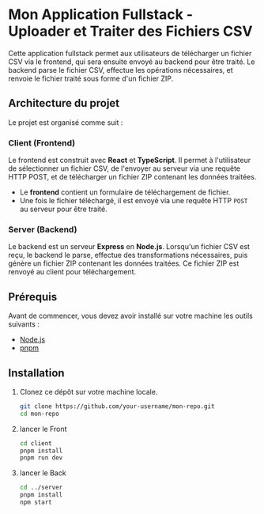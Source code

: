# Mon Application Fullstack - Uploader et Traiter des Fichiers CSV

Cette application fullstack permet aux utilisateurs de télécharger un fichier CSV via le frontend, qui sera ensuite envoyé au backend pour être traité.
Le backend parse le fichier CSV, effectue les opérations nécessaires, et renvoie le fichier traité sous forme d'un fichier ZIP.

## Architecture du projet

Le projet est organisé comme suit :

### Client (Frontend)

Le frontend est construit avec **React** et **TypeScript**. Il permet à l'utilisateur de sélectionner un fichier CSV, de l'envoyer au serveur via une requête HTTP POST, et de télécharger un fichier ZIP contenant les données traitées.

- Le **frontend** contient un formulaire de téléchargement de fichier.
- Une fois le fichier téléchargé, il est envoyé via une requête HTTP `POST` au serveur pour être traité.

### Server (Backend)

Le backend est un serveur **Express** en **Node.js**. Lorsqu'un fichier CSV est reçu, le backend le parse, effectue des transformations nécessaires, puis génère un fichier ZIP contenant les données traitées. Ce fichier ZIP est renvoyé au client pour téléchargement.

## Prérequis

Avant de commencer, vous devez avoir installé sur votre machine les outils suivants :

- [Node.js](https://nodejs.org/)
- [pnpm](https://pnpm.io/fr/)

## Installation

1. Clonez ce dépôt sur votre machine locale.

   ```bash
   git clone https://github.com/your-username/mon-repo.git
   cd mon-repo

   ```

2. lancer le Front

   ```bash
   cd client
   pnpm install
   pnpm run dev

   ```

3. lancer le Back
   ```bash
   cd ../server
   pnpm install
   npm start
   ```

